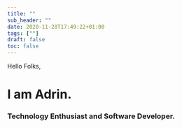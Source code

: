 ```yaml
---
title: ""
sub_header: ""
date: 2020-11-28T17:49:22+01:00
tags: [""]
draft: false
toc: false
---
```


Hello Folks,
# I am Adrin.
### Technology Enthusiast and Software Developer.
